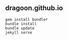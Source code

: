 ## dragoon.github.io

    gem install bundler
    bundle install
    bundle update
    jekyll serve
